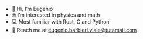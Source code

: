 - 👋 Hi, I’m Eugenio
- 🤓 I’m interested in physics and math
- 💻 Most familiar with Rust, C and Python
- 📧 Reach me at eugenio.barbieri.viale@tutamail.com
<!--[![Anurag's GitHub stats](https://github-readme-stats.vercel.app/api?username=EugenioBarbieriViale)](https://github.com/anuraghazra/github-readme-stats)
<!---
EugenioBarbieriViale/EugenioBarbieriViale is a ✨ special ✨ repository because its `README.md` (this file) appears on your GitHub profile.
You can click the Preview link to take a look at your changes.
--->
